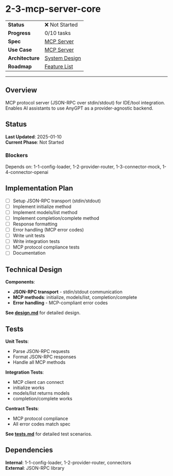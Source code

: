 # 2-3-mcp-server-core

| | |
|---|---|
| **Status** | ❌ Not Started |
| **Progress** | 0/10 tasks |
| **Spec** | [MCP Server](../../../../../products/anygpt/specs/anygpt/mcp-server.md) |
| **Use Case** | [MCP Server](../../../../../products/anygpt/cases/mcp-server.md) |
| **Architecture** | [System Design](../../architecture.md) |
| **Roadmap** | [Feature List](../../roadmap.md) |

---

## Overview

MCP protocol server (JSON-RPC over stdin/stdout) for IDE/tool integration. Enables AI assistants to use AnyGPT as a provider-agnostic backend.

## Status

**Last Updated**: 2025-01-10  
**Current Phase**: Not Started

### Blockers
Depends on: 1-1-config-loader, 1-2-provider-router, 1-3-connector-mock, 1-4-connector-openai

## Implementation Plan

- [ ] Setup JSON-RPC transport (stdin/stdout)
- [ ] Implement initialize method
- [ ] Implement models/list method
- [ ] Implement completion/complete method
- [ ] Response formatting
- [ ] Error handling (MCP error codes)
- [ ] Write unit tests
- [ ] Write integration tests
- [ ] MCP protocol compliance tests
- [ ] Documentation

## Technical Design

**Components**:
- **JSON-RPC transport** - stdin/stdout communication
- **MCP methods**: initialize, models/list, completion/complete
- **Error handling** - MCP-compliant error codes

**See [design.md](./design.md)** for detailed design.

## Tests

**Unit Tests**:
- Parse JSON-RPC requests
- Format JSON-RPC responses
- Handle all MCP methods

**Integration Tests**:
- MCP client can connect
- initialize works
- models/list returns models
- completion/complete works

**Contract Tests**:
- MCP protocol compliance
- All error codes match spec

**See [tests.md](./tests.md)** for detailed test scenarios.

## Dependencies

**Internal**: 1-1-config-loader, 1-2-provider-router, connectors  
**External**: JSON-RPC library

